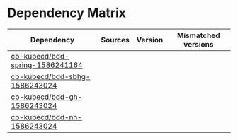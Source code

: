# Dependency Matrix

Dependency | Sources | Version | Mismatched versions
---------- | ------- | ------- | -------------------
[cb-kubecd/bdd-spring-1586241164](https://github.com/cb-kubecd/bdd-spring-1586241164.git) |  | []() | 
[cb-kubecd/bdd-sbhg-1586243024](https://github.com/cb-kubecd/bdd-sbhg-1586243024.git) |  | []() | 
[cb-kubecd/bdd-gh-1586243024](https://github.com/cb-kubecd/bdd-gh-1586243024.git) |  | []() | 
[cb-kubecd/bdd-nh-1586243024](https://github.com/cb-kubecd/bdd-nh-1586243024.git) |  | []() | 
